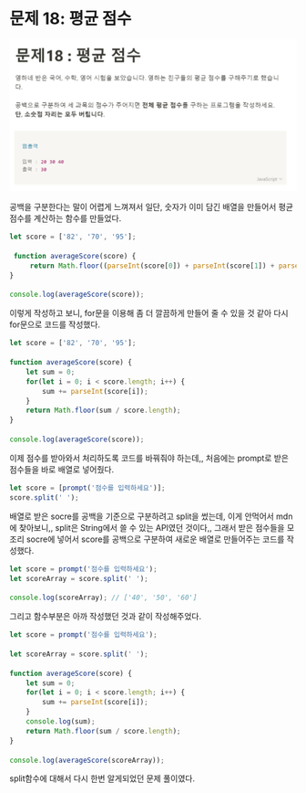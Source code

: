 # 문제 18: 평균 점수 

<img src="./questionImage/018.png">

공백을 구분한다는 말이 어렵게 느껴져서 일단,
숫자가 이미 담긴 배열을 만들어서 평균 점수를 계산하는 함수를 만들었다. 
```javascript
let score = ['82', '70', '95'];

 function averageScore(score) {
     return Math.floor((parseInt(score[0]) + parseInt(score[1]) + parseInt(score[2])) / 3);
}

console.log(averageScore(score));
```
이렇게 작성하고 보니, for문을 이용해 좀 더 깔끔하게 만들어 줄 수 있을 것 같아 다시 for문으로 코드를 작성했다.
```javascript
let score = ['82', '70', '95'];

function averageScore(score) {
    let sum = 0;
    for(let i = 0; i < score.length; i++) {
        sum += parseInt(score[i]);
    }
    return Math.floor(sum / score.length);
}

console.log(averageScore(score));
```
이제 점수를 받아와서 처리하도록 코드를 바꿔줘야 하는데,,
처음에는 prompt로 받은 점수들을 바로 배열로 넣어줬다.
```javascript
let score = [prompt('점수를 입력하세요')];
score.split(' ');
````
배열로 받은 socre를 공백을 기준으로 구분하려고 split을 썼는데, 이게 안먹어서 mdn에 찾아보니,, split은 String에서 쓸 수 있는 API였던 것이다,, 그래서 받은 점수들을 모조리 socre에 넣어서 score를 공백으로 구분하여 새로운 배열로 만들어주는 코드를 작성했다.
```javascript
let score = prompt('점수를 입력하세요');
let scoreArray = score.split(' ');

console.log(scoreArray); // ['40', '50', '60']
````

그리고 함수부분은 아까 작성했던 것과 같이 작성해주었다. 

```javascript
let score = prompt('점수를 입력하세요');

let scoreArray = score.split(' ');

function averageScore(score) {
    let sum = 0;
    for(let i = 0; i < score.length; i++) {
        sum += parseInt(score[i]);
    }
    console.log(sum);
    return Math.floor(sum / score.length);
}

console.log(averageScore(scoreArray));
````
split함수에 대해서 다시 한번 알게되었던 문제 풀이였다.
